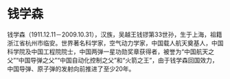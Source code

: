 # 钱学森

钱学森（1911.12.11－2009.10.31），汉族，吴越王钱镠第33世孙，生于上海，祖籍浙江省杭州市临安。世界著名科学家，空气动力学家，中国载人航天奠基人，中国科学院及中国工程院院士，中国两弹一星功勋奖章获得者，被誉为“中国航天之父”“中国导弹之父”“中国自动化控制之父”和“火箭之王”，由于钱学森回国效力，中国导弹、原子弹的发射向前推进了至少20年。
